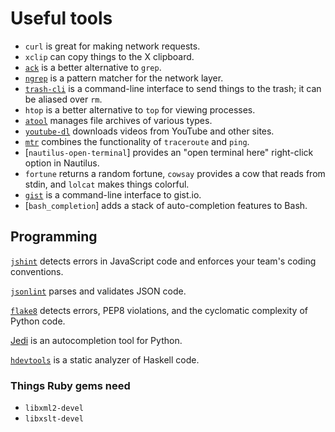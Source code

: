# Useful tools

* `curl` is great for making network requests.
* `xclip` can copy things to the X clipboard.
* [`ack`](http://betterthangrep.com/) is a better alternative to `grep`.
* [`ngrep`](http://ngrep.sourceforge.net/) is a pattern matcher for the network layer.
* [`trash-cli`](https://github.com/andreafrancia/trash-cli) is a command-line interface to send things to the trash; it can be aliased over `rm`.
* `htop` is a better alternative to `top` for viewing processes.
* [`atool`](http://www.nongnu.org/atool/) manages file archives of various types.
* [`youtube-dl`](https://rg3.github.com/youtube-dl/) downloads videos from YouTube and other sites.
* [`mtr`](http://www.bitwizard.nl/mtr/) combines the functionality of `traceroute` and `ping`.
* [`nautilus-open-terminal`] provides an "open terminal here" right-click option in Nautilus.
* `fortune` returns a random fortune, `cowsay` provides a cow that reads from stdin, and `lolcat` makes things colorful.
* [`gist`](https://github.com/defunkt/gist) is a command-line interface to gist.io.
* [`bash_completion`] adds a stack of auto-completion features to Bash.

## Programming

[`jshint`](https://github.com/jshint/jshint) detects errors in JavaScript code and enforces your team's coding conventions.

[`jsonlint`](https://github.com/zaach/jsonlint) parses and validates JSON code.

[`flake8`](https://bitbucket.org/tarek/flake8/overview) detects errors, PEP8 violations, and the cyclomatic complexity of Python code.

[Jedi](https://github.com/davidhalter/jedi) is an autocompletion tool for Python.

[`hdevtools`](https://github.com/bitc/hdevtools) is a static analyzer of Haskell code.

### Things Ruby gems need

* `libxml2-devel`
* `libxslt-devel`

